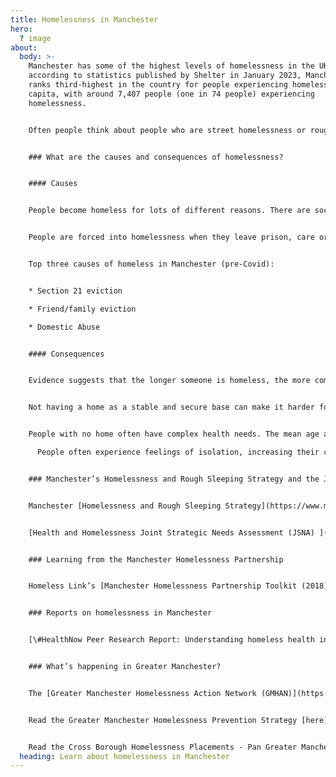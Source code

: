 ```yaml
---
title: Homelessness in Manchester
hero:
  ? image
about:
  body: >-
    Manchester has some of the highest levels of homelessness in the UK –
    according to statistics published by Shelter in January 2023, Manchester
    ranks third-highest in the country for people experiencing homelessness per
    capita, with around 7,407 people (one in 74 people) experiencing
    homelessness.


    Often people think about people who are street homelessness or rough sleeping, but this represents the smallest segment of the homeless population (2-5% in Manchester before Covid). Other circumstances include people who are in emergency shelters, temporary accommodation, sofa-surfing, and unsafe/ substandard housing.


    ### What are the causes and consequences of homelessness?


    #### Causes


    People become homeless for lots of different reasons. There are social causes of homelessness, such as a lack of affordable housing, poverty and unemployment. For many, life events like a relationship breaking down, losing a job, mental or physical health problems, or substance misuse push people into homelessness.


    People are forced into homelessness when they leave prison, care or the army with no home to go to. Many women experiencing homelessness have escaped a violent or abusive relationship.


    Top three causes of homeless in Manchester (pre-Covid):


    * Section 21 eviction

    * Friend/family eviction

    * Domestic Abuse


    #### Consequences


    Evidence suggests that the longer someone is homeless, the more complex their problems become and the more difficult it can be to get back on their feet. 


    Not having a home as a stable and secure base can make it harder for people to find a job, stay healthy and maintain relationships. 


    People with no home often have complex health needs. The mean age at death of homeless people was 46 years for men, 43 years for women. This compares to 76 years for men and 81 years for women in the general population. Access to healthcare is only possible when someone is registered with a GP. 

      People often experience feelings of isolation, increasing their chances of taking drugs or experiencing mental health problems. Sometimes, issues that people believe cause homelessness are actually a result of homelessness, such as substance abuse and poor mental health. 


    ### Manchester’s Homelessness and Rough Sleeping Strategy and the Joint Strategic Needs Assessment


    Manchester [Homelessness and Rough Sleeping Strategy](https://www.manchester.gov.uk/info/200117/homeless_people/7160/homelessness_strategy#:~:text=Homes%20and%20property%20Homelessness%20Strategy&text=It%20identifies%20four%20priorities%3A%20Increasing,accommodation%20and%20supporting%20better%20lives.) (2024-2027) sets out how the council and its partners will work together towards ending homelessness.


    [Health and Homelessness Joint Strategic Needs Assessment (JSNA) ](https://mcusercontent.com/8fd6e73ffa2daafb4a46d5eb5/files/07b44f1f-3ce0-9318-36b1-2132414d2d47/Health_and_Homelessness_JSNA_Final_Draft_Dec_2023_.pdf)provides a summary of data and evidence regarding the health of people who are rough sleeping or experiencing homelessness in Manchester. 


    ### Learning from the Manchester Homelessness Partnership


    Homeless Link’s [Manchester Homelessness Partnership Toolkit (2018)](https://homeless.org.uk/knowledge-hub/the-manchester-homelessness-partnership/)


    ### Reports on homelessness in Manchester


    [\#HealthNow Peer Research Report: Understanding homeless health inequality in Greater Manchester](https://groundswell.org.uk/wp-content/uploads/2021/08/Shelter_HealthNow_Manchester-report-2021_Final.pdf)


    ### What’s happening in Greater Manchester? 


    The [Greater Manchester Homelessness Action Network (GMHAN)](https://www.gmhan.net/) is a network for everyone working to end homelessness in all 10 boroughs of Greater Manchester. Like the MHP, the GMHAN is cross sector, and operates on the basis of ‘community development’ and co-production, bringing people together to work side by side rather than alone or in hierarchies.


    Read the Greater Manchester Homelessness Prevention Strategy [here](https://www.gmhan.net/assets/uploads/gmhps-final.pdf).


    R﻿ead the Cross Borough Homelessness Placements - Pan Greater Manchester Out of Borough Placement Protocol September 2024 [here](https://democracy.greatermanchester-ca.gov.uk/documents/s33810/14B%20GMCA%20Appendix%202%20GM%20OOB%20Protocol.pdf).
  heading: Learn about homelessness in Manchester
---
```

